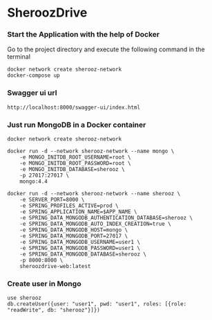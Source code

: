 
# SheroozDrive
### Start the Application with the help of Docker
Go to the project directory and execute the following command in the terminal
```
docker network create sherooz-network
docker-compose up
```

### Swagger ui url
```
http://localhost:8000/swagger-ui/index.html
```
### Just run MongoDB in a Docker container
```
docker network create sherooz-network

docker run -d --network sherooz-network --name mongo \
	-e MONGO_INITDB_ROOT_USERNAME=root \
	-e MONGO_INITDB_ROOT_PASSWORD=root \
	-e MONGO_INITDB_DATABASE=sherooz \
	-p 27017:27017 \
	mongo:4.4

docker run -d --network sherooz-network --name sherooz \
    -e SERVER_PORT=8000 \
    -e SPRING_PROFILES_ACTIVE=prod \
    -e SPRING_APPLICATION_NAME=$APP_NAME \
    -e SPRING_DATA_MONGODB_AUTHENTICATION_DATABASE=sherooz \
    -e SPRING_DATA_MONGODB_AUTO_INDEX_CREATION=true \
    -e SPRING_DATA_MONGODB_HOST=mongo \
    -e SPRING_DATA_MONGODB_PORT=27017 \
    -e SPRING_DATA_MONGODB_USERNAME=user1 \
    -e SPRING_DATA_MONGODB_PASSWORD=user1 \
    -e SPRING_DATA_MONGODB_DATABASE=sherooz \
    -p 8000:8000 \
	sheroozdrive-web:latest
```
### Create user in Mongo
```
use sherooz
db.createUser({user: "user1", pwd: "user1", roles: [{role: "readWrite", db: "sherooz"}]})
```

